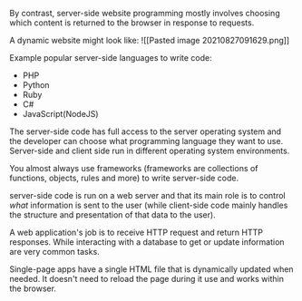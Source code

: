 By contrast, server-side website programming mostly involves choosing which content is returned to the browser in response to requests.

A dynamic website might look like:
![[Pasted image 20210827091629.png]]

Example popular server-side languages to write code:
- PHP
- Python
- Ruby
- C#
- JavaScript(NodeJS)

The server-side code has full access to the server operating system and the developer can choose what programming language they want to use. Server-side and client side run in different operating system environments.

You almost always use frameworks (frameworks are collections of functions, objects, rules and more) to write server-side code.

server-side code is run on a web server and that its main role is to control _what_ information is sent to the user (while client-side code mainly handles the structure and presentation of that data to the user).

A web application's job is to receive HTTP request and return HTTP responses. While interacting with a database to get or update information are very common tasks.

Single-page apps have a single HTML file that is dynamically updated when needed. It doesn't need to reload the page during it use and works within the browser. 


